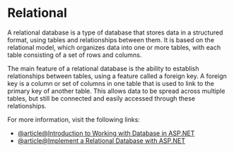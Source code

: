 # Relational

A relational database is a type of database that stores data in a structured format, using tables and relationships between them. It is based on the relational model, which organizes data into one or more tables, with each table consisting of a set of rows and columns.

The main feature of a relational database is the ability to establish relationships between tables, using a feature called a foreign key. A foreign key is a column or set of columns in one table that is used to link to the primary key of another table. This allows data to be spread across multiple tables, but still be connected and easily accessed through these relationships.

For more information, visit the following links:

- [@article@Introduction to Working with Database in ASP.NET](https://learn.microsoft.com/en-us/aspnet/web-pages/overview/data/5-working-with-data)
- [@article@Implement a Relational Database with ASP.NET](https://openclassrooms.com/en/courses/5671811-implement-a-relational-database-with-asp-net-core)
